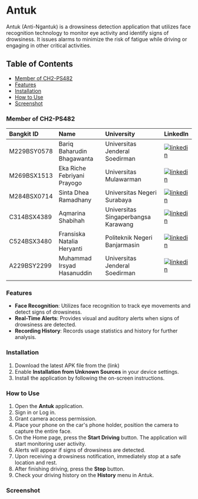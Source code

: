 # **Antuk**

Antuk (Anti-Ngantuk) is a drowsiness detection application that utilizes face recognition technology to monitor eye activity and identify signs of drowsiness. It issues alarms to minimize the risk of fatigue while driving or engaging in other critical activities.

## **Table of Contents**

- [Member of CH2-PS482](https://github.com/CH2-PS482#member-of-ch2-ps482)
- [Features](https://github.com/CH2-PS482#features)
- [Installation](https://github.com/CH2-PS482#installation)
- [How to Use](https://github.com/CH2-PS482#how-to-use)
- [Screenshot](https://github.com/CH2-PS482#screenshot)

### **Member of CH2-PS482**

| Bangkit ID  | Name                        | University                          | LinkedIn                                                                                                                                                                          |
| :---------- | :-------------------------- | :---------------------------------- | :-------------------------------------------------------------------------------------------------------------------------------------------------------------------------------- |
| M229BSY0578 | Bariq Baharudin Bhagawanta  | Universitas Jenderal Soedirman      | [![linkedin](https://img.shields.io/badge/linkedin-0A66C2?style=for-the-badge&logo=linkedin&logoColor=white)](https://www.linkedin.com/in/bariqbaharudin/)                        |
| M269BSX1513 | Eka Riche Febriyani Prayogo | Universitas Mulawarman              | [![linkedin](https://img.shields.io/badge/linkedin-0A66C2?style=for-the-badge&logo=linkedin&logoColor=white)](https://www.linkedin.com/in/eka-riche-febriyani-prayogo-974779214/) |
| M284BSX0714 | Sinta Dhea Ramadhany        | Universitas Negeri Surabaya         | [![linkedin](https://img.shields.io/badge/linkedin-0A66C2?style=for-the-badge&logo=linkedin&logoColor=white)](https://www.linkedin.com/in/sintadhea/)                             |
| C314BSX4389 | Aqmarina Shabihah           | Universitas Singaperbangsa Karawang | [![linkedin](https://img.shields.io/badge/linkedin-0A66C2?style=for-the-badge&logo=linkedin&logoColor=white)](https://www.linkedin.com/in/aqmarina-shabihah)                      |
| C524BSX3480 | Fransiska Natalia Heryanti  | Politeknik Negeri Banjarmasin       | [![linkedin](https://img.shields.io/badge/linkedin-0A66C2?style=for-the-badge&logo=linkedin&logoColor=white)](https://www.linkedin.com/in/fransiska-natalia-heryanti-746131267/)  |
| A229BSY2299 | Muhammad Irsyad Hasanuddin  | Universitas Jenderal Soedirman      | [![linkedin](https://img.shields.io/badge/linkedin-0A66C2?style=for-the-badge&logo=linkedin&logoColor=white)](https://www.linkedin.com/in/muhammad-irsyad-hasanuddin-9749a9214/)  |
|             |

### **Features**

- **Face Recognition**: Utilizes face recognition to track eye movements and detect signs of drowsiness.
- **Real-Time Alerts**: Provides visual and auditory alerts when signs of drowsiness are detected.
- **Recording History**: Records usage statistics and history for further analysis.

### **Installation**

1. Download the latest APK file from the (link)
2. Enable **Installation from Unknown Sources** in your device settings.
3. Install the application by following the on-screen instructions.

### **How to Use**

1. Open the **Antuk** application.
2. Sign in or Log in.
3. Grant camera access permission.
4. Place your phone on the car's phone holder, position the camera to capture the entire face.
5. On the Home page, press the **Start Driving** button. The application will start monitoring user activity.
6. Alerts will appear if signs of drowsiness are detected.
7. Upon receiving a drowsiness notification, immediately stop at a safe location and rest.
8. After finishing driving, press the **Stop** button.
9. Check your driving history on the **History** menu in Antuk.

### **Screenshot**


